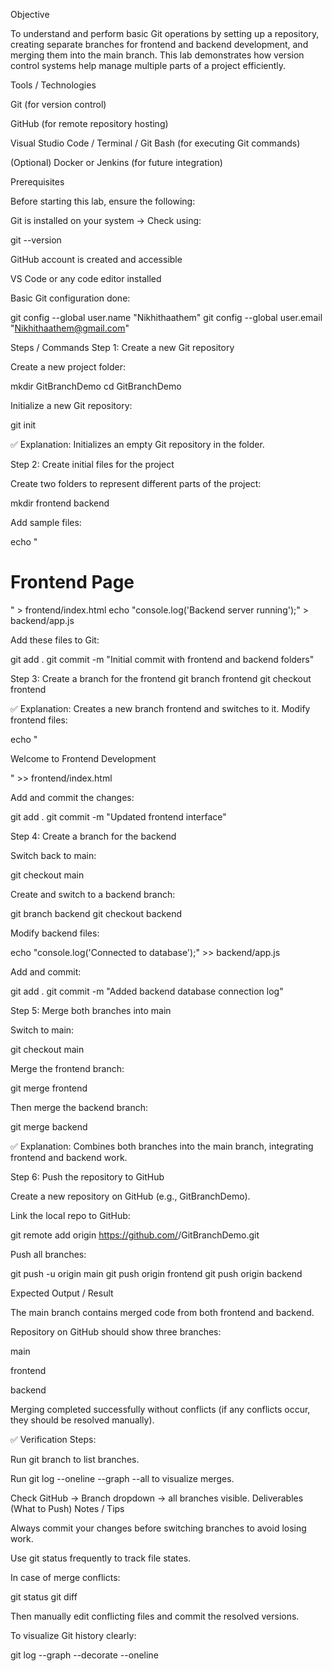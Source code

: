 Objective

To understand and perform basic Git operations by setting up a repository, creating separate branches for frontend and backend development, and merging them into the main branch.
This lab demonstrates how version control systems help manage multiple parts of a project efficiently.

Tools / Technologies

Git (for version control)

GitHub (for remote repository hosting)

Visual Studio Code / Terminal / Git Bash (for executing Git commands)

(Optional) Docker or Jenkins (for future integration)

Prerequisites

Before starting this lab, ensure the following:

Git is installed on your system
→ Check using:

git --version


GitHub account is created and accessible

VS Code or any code editor installed

Basic Git configuration done:

git config --global user.name "Nikhithaathem"
git config --global user.email "Nikhithaathem@gmail.com"

Steps / Commands
Step 1: Create a new Git repository

Create a new project folder:

mkdir GitBranchDemo
cd GitBranchDemo


Initialize a new Git repository:

git init


✅ Explanation: Initializes an empty Git repository in the folder.

Step 2: Create initial files for the project

Create two folders to represent different parts of the project:

mkdir frontend backend


Add sample files:

echo "<h1>Frontend Page</h1>" > frontend/index.html
echo "console.log('Backend server running');" > backend/app.js


Add these files to Git:

git add .
git commit -m "Initial commit with frontend and backend folders"

Step 3: Create a branch for the frontend
git branch frontend
git checkout frontend


✅ Explanation: Creates a new branch frontend and switches to it.
Modify frontend files:

echo "<p>Welcome to Frontend Development</p>" >> frontend/index.html


Add and commit the changes:

git add .
git commit -m "Updated frontend interface"

Step 4: Create a branch for the backend

Switch back to main:

git checkout main


Create and switch to a backend branch:

git branch backend
git checkout backend


Modify backend files:

echo "console.log('Connected to database');" >> backend/app.js


Add and commit:

git add .
git commit -m "Added backend database connection log"

Step 5: Merge both branches into main

Switch to main:

git checkout main


Merge the frontend branch:

git merge frontend


Then merge the backend branch:

git merge backend


✅ Explanation: Combines both branches into the main branch, integrating frontend and backend work.

Step 6: Push the repository to GitHub

Create a new repository on GitHub (e.g., GitBranchDemo).

Link the local repo to GitHub:

git remote add origin https://github.com/<your-username>/GitBranchDemo.git


Push all branches:

git push -u origin main
git push origin frontend
git push origin backend

Expected Output / Result

The main branch contains merged code from both frontend and backend.

Repository on GitHub should show three branches:

main

frontend

backend

Merging completed successfully without conflicts (if any conflicts occur, they should be resolved manually).

✅ Verification Steps:

Run git branch to list branches.

Run git log --oneline --graph --all to visualize merges.

Check GitHub → Branch dropdown → all branches visible.
Deliverables (What to Push)
Notes / Tips

Always commit your changes before switching branches to avoid losing work.

Use git status frequently to track file states.

In case of merge conflicts:

git status
git diff


Then manually edit conflicting files and commit the resolved versions.

To visualize Git history clearly:

git log --graph --decorate --oneline

